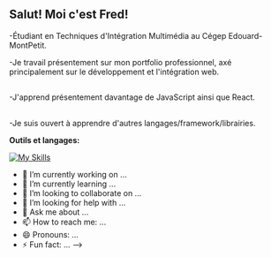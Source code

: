 ## Salut! Moi c'est Fred!

 -Étudiant en Techniques d'Intégration Multimédia au Cégep Edouard-MontPetit.

 -Je travail présentement sur mon portfolio professionnel, axé principalement sur le développement et l'intégration web.
 ##
 -J'apprend présentement davantage de JavaScript ainsi que React.
 ##
 -Je suis ouvert à apprendre d'autres langages/framework/librairies.




**Outils et langages:**

[![My Skills](https://skillicons.dev/icons?i=js,html,css,wasm)](https://skillicons.dev)
- 🔭 I’m currently working on ...
- 🌱 I’m currently learning ...
- 👯 I’m looking to collaborate on ...
- 🤔 I’m looking for help with ...
- 💬 Ask me about ...
- 📫 How to reach me: ...
- 😄 Pronouns: ...
- ⚡ Fun fact: ...
-->
